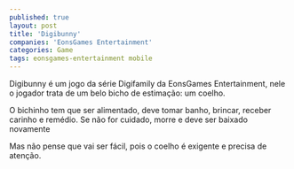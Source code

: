```yaml
---
published: true
layout: post
title: 'Digibunny'
companies: 'EonsGames Entertainment'
categories: Game
tags: eonsgames-entertainment mobile
---
```

Digibunny &eacute; um jogo da s&eacute;rie Digifamily da EonsGames Entertainment, nele o jogador trata de um belo bicho de estima&ccedil;&atilde;o: um coelho. 

O bichinho tem que ser alimentado, deve tomar banho, brincar, receber carinho e rem&eacute;dio. Se n&atilde;o for cuidado, morre e deve ser baixado novamente

Mas n&atilde;o pense que vai ser f&aacute;cil, pois o coelho &eacute; exigente e precisa de aten&ccedil;&atilde;o.